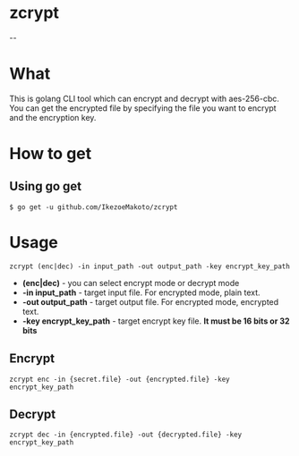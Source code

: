 # zcrypt
--

# What
This is golang CLI tool which can encrypt and decrypt with aes-256-cbc.
You can get the encrypted file by specifying the file you want to encrypt and the encryption key.

# How to get
## Using go get
```
$ go get -u github.com/IkezoeMakoto/zcrypt
```

# Usage
```
zcrypt (enc|dec) -in input_path -out output_path -key encrypt_key_path
```
- **(enc|dec)** - you can select encrypt mode or decrypt mode
- **-in input_path** - target input file. For encrypted mode, plain text.
- **-out output_path** - target output file. For encrypted mode, encrypted text.
- **-key encrypt_key_path** - target encrypt key file. **It must be 16 bits or 32 bits**

## Encrypt
```
zcrypt enc -in {secret.file} -out {encrypted.file} -key encrypt_key_path
```

## Decrypt
```
zcrypt dec -in {encrypted.file} -out {decrypted.file} -key encrypt_key_path
```
